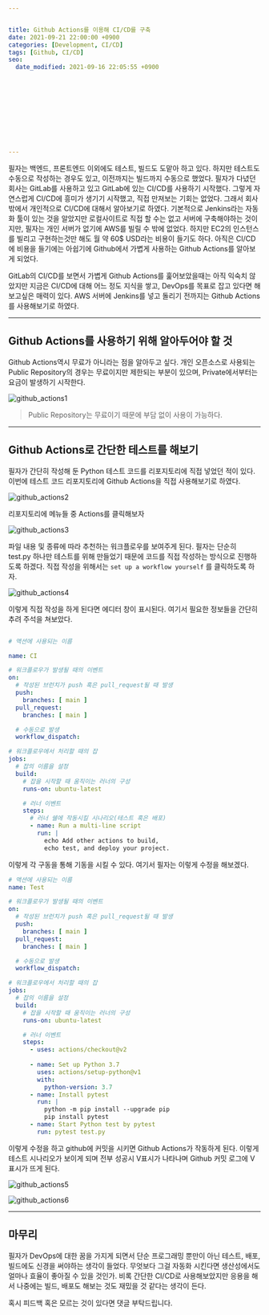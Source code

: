 ```yaml
---


title: Github Actions를 이용해 CI/CD를 구축
date: 2021-09-21 22:00:00 +0900
categories: [Development, CI/CD]
tags: [Github, CI/CD]
seo:
  date_modified: 2021-09-16 22:05:55 +0900











---
```




필자는 백엔드, 프론트엔드 이외에도 테스트, 빌드도 도맡아 하고 있다. 하지만 테스트도 수동으로 작성하는 경우도 있고, 이전까지는 빌드까지 수동으로 했었다. 필자가 다녔던 회사는 GitLab를 사용하고 있고 GitLab에 있는 CI/CD를 사용하기 시작했다. 그렇게 자연스럽게 CI/CD에 흥미가 생기기 시작했고, 직접 만져보는 기회는 없었다. 그래서 회사 밖에서 개인적으로 CI/CD에 대해서 알아보기로 하였다. 기본적으로 Jenkins라는 자동화 툴이 있는 것을 알았지만 로컬사이트로 직접 할 수는 없고 서버에 구축해야하는 것이지만, 필자는 개인 서버가 없기에 AWS를 빌릴 수 밖에 없었다. 하지만 EC2의 인스턴스를 빌리고 구현하는것만 해도 월 약 60$ USD라는 비용이 들기도 하다. 아직은 CI/CD에 비용을 들기에는 아쉽기에 Github에서 가볍게 사용하는 Github Actions를 알아보게 되었다. 

GitLab의 CI/CD를 보면서 가볍게 Github Actions를 훑어보았을때는 아직 익숙치 않았지만 지금은 CI/CD에 대해 어느 정도 지식을 쌓고, DevOps를 목표로 잡고 있다면 해보고싶은 매력이 있다. AWS 서버에 Jenkins를 넣고 돌리기 전까지는 Github Actions를 사용해보기로 하였다.



---

## Github Actions를 사용하기 위해 알아두어야 할 것

Github Actions역시 무료가 아니라는 점을 알아두고 싶다. 개인 오픈소스로 사용되는 Public Repository의 경우는 무료이지만 제한되는 부분이 있으며, Private에서부터는 요금이 발생하기 시작한다.

![github_actions1](../../assets/img/2021_09_21_github_actions/github_actions1.png)

> Public Repository는 무료이기 때문에 부담 없이 사용이 가능하다.

---

## Github Actions로 간단한 테스트를 해보기

필자가 간단히 작성해 둔 Python 테스트 코드를 리포지토리에 직접 넣었던 적이 있다. 이번에 테스트 코드 리포지토리에 Github Actions을 직접 사용해보기로 하였다.

![github_actions2](../../assets/img/2021_09_21_github_actions/github_actions2.png)

리포지토리에 메뉴들 중 Actions를 클릭해보자

![github_actions3](../../assets/img/2021_09_21_github_actions/github_actions3.png)

파일 내용 및 종류에 따라 추천하는 워크플로우를 보여주게 된다. 필자는 단순히 test.py 하나만 테스트를 위해 만들었기 때문에 코드를 직접 작성하는 방식으로 진행하도록 하겠다. 직접 작성을 위해서는 `set up a workflow yourself` 를 클릭하도록 하자.

![github_actions4](../../assets/img/2021_09_21_github_actions/github_actions4.png)

이렇게 직접 작성을 하게 된다면 에디터 창이 표시된다. 여기서 필요한 정보들을 간단히 추려 주석을 쳐보았다.

```yaml

# 액션에 사용되는 이름

name: CI

# 워크플로우가 발생될 때의 이벤트
on:
  # 작성된 브런치가 push 혹은 pull_request될 때 발생
  push:
    branches: [ main ]
  pull_request:
    branches: [ main ]

  # 수동으로 발생
  workflow_dispatch:

# 워크플로우에서 처리할 때의 잡
jobs:
  # 잡의 이름을 설정
  build:
    # 잡을 시작할 때 움직이는 러너의 구성
    runs-on: ubuntu-latest

    # 러너 이벤트
    steps:
      # 러너 쉘에 작동시킬 시나리오(테스트 혹은 배포)
      - name: Run a multi-line script
        run: |
          echo Add other actions to build,
          echo test, and deploy your project.

```

이렇게 각 구동을 통해 기동을 시킬 수 있다. 여기서 필자는 이렇게 수정을 해보겠다.



```yaml
# 액션에 사용되는 이름
name: Test

# 워크플로우가 발생될 때의 이벤트
on:
  # 작성된 브런치가 push 혹은 pull_request될 때 발생
  push:
    branches: [ main ]
  pull_request:
    branches: [ main ]

  # 수동으로 발생
  workflow_dispatch:

# 워크플로우에서 처리할 때의 잡
jobs:
  # 잡의 이름을 설정
  build:
    # 잡을 시작할 때 움직이는 러너의 구성
    runs-on: ubuntu-latest

    # 러너 이벤트
    steps:
      - uses: actions/checkout@v2
 
      - name: Set up Python 3.7
        uses: actions/setup-python@v1
        with:
          python-version: 3.7
      - name: Install pytest
        run: |
          python -m pip install --upgrade pip
          pip install pytest  
      - name: Start Python test by pytest
        run: pytest test.py
```

이렇게 수정을 하고 github에 커밋을 시키면 Github Actions가 작동하게 된다. 이렇게 테스트 시나리오가 보이게 되며 전부 성공시 V표시가 나타나며 Github 커밋 로그에 V표시가 뜨게 된다.



![github_actions5](../../assets/img/2021_09_21_github_actions/github_actions5.png)

![github_actions6](../../assets/img/2021_09_21_github_actions/github_actions6.png)



---

## 마무리

필자가 DevOps에 대한 꿈을 가지게 되면서 단순 프로그래밍 뿐만이 아닌 테스트, 배포, 빌드에도 신경을 써야하는 생각이 들었다. 무엇보다 그걸 자동화 시킨다면 생산성에서도 얼마나 효율이 좋아질 수 있을 것인가. 비록 간단한 CI/CD로 사용해보았지만 응용을 해서 나중에는 빌드, 배포도 해보는 것도 재밌을 것 같다는 생각이 든다.

혹시 피드백 혹은 모르는 것이 있다면 댓글 부탁드립니다.


